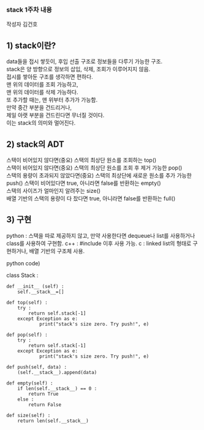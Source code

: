 ### stack 1주차 내용

작성자 김건호

## 1) stack이란?
data들을 접시 쌓듯이, 후입 선출 구조로 정보들을 다루기 가능한 구조. <br>
stack은 양 방향으로 정보의 삽입, 삭제, 조회가 이루어지지 않음. <br>
접시를 쌓아둔 구조를 생각하면 편하다. <br>
맨 위의 데이터를 조회 가능하고, <br>
맨 위의 데이터를 삭제 가능하다. <br>
또 추가할 때는, 맨 위부터 추가가 가능함. <br>
만약 중간 부분을 건드리거나, <br>
제일 아랫 부분을 건드린다면 무너질 것이다. <br>
이는 stack의 의미와 멀어진다. <br>

## 2) stack의 ADT
스택이 비어있지 않다면(중요) 스택의 최상단 원소를 조회하는 top() <br>
스택이 비어있지 않다면(중요) 스택의 최상단 원소를 조회 후 제거 가능한 pop() <br>
스택의 용량이 초과되지 않았다면(중요) 스택의 최상단에 새로운 원소를 추가 가능한 push()
스택이 비어있다면 true, 아니라면 false를 반환하는 empty() <br>
스택의 사이즈가 얼마인지 알려주는 size() <br>
배열 기반의 스택의 용량이 다 찼다면 true, 아니라면 false를 반환하는 full() <br> 

## 3) 구현

python : 스택을 따로 제공하지 않고, 만약 사용한다면 dequeue나 list를 사용하거나 class를 사용하여 구현함.
c++ : #include <stack> 이후 사용 가능.
c : linked list의 형태로 구현하거나, 배열 기반의 구조체 사용.

python code)

class Stack :

    def __init__ (self) :
        self.__stack__=[]

    def top(self) :    
        try :
            return self.stack[-1]
        except Exception as e:    
                print("stack's size zero. Try push!", e)
    
    def pop(self) :
        try :
            return self.stack[-1]
        except Exception as e:    
                print("stack's size zero. Try push!", e)
                
    def push(self, data) : 
        (self.__stack__).append(data)
   
    def empty(self) :
        if len(self.__stack__) == 0 :
            return True
        else :
            return False
        
    def size(self) :
        return len(self.__stack__)        
    
        
    
            
    
    
    
    
    

